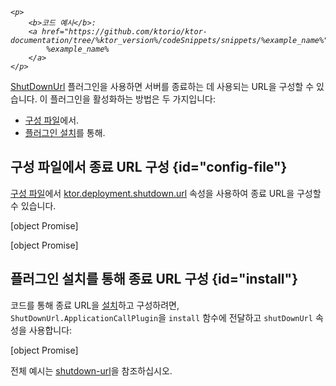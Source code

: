 [//]: # (title: 종료 URL)

<primary-label ref="server-plugin"/>

<tldr>
<var name="example_name" value="shutdown-url"/>

    <p>
        <b>코드 예시</b>:
        <a href="https://github.com/ktorio/ktor-documentation/tree/%ktor_version%/codeSnippets/snippets/%example_name%">
            %example_name%
        </a>
    </p>
    
</tldr>

[ShutDownUrl](https://api.ktor.io/ktor-server/ktor-server-core/io.ktor.server.engine/-shut-down-url/index.html) 플러그인을 사용하면 서버를 종료하는 데 사용되는 URL을 구성할 수 있습니다.
이 플러그인을 활성화하는 방법은 두 가지입니다:

- [구성 파일](#config-file)에서.
- [플러그인 설치](#install)를 통해.

## 구성 파일에서 종료 URL 구성 {id="config-file"}

[구성 파일](server-configuration-file.topic)에서 [ktor.deployment.shutdown.url](server-configuration-file.topic#predefined-properties) 속성을 사용하여 종료 URL을 구성할 수 있습니다.

<tabs group="config">
<tab title="application.conf" group-key="hocon">

[object Promise]

</tab>
<tab title="application.yaml" group-key="yaml">

[object Promise]

</tab>
</tabs>

## 플러그인 설치를 통해 종료 URL 구성 {id="install"}

코드를 통해 종료 URL을 [설치](server-plugins.md#install)하고 구성하려면, `ShutDownUrl.ApplicationCallPlugin`을 `install` 함수에 전달하고 `shutDownUrl` 속성을 사용합니다:

[object Promise]

전체 예시는 [shutdown-url](https://github.com/ktorio/ktor-documentation/tree/%ktor_version%/codeSnippets/snippets/shutdown-url)을 참조하십시오.